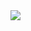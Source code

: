 <img src="https://upload.wikimedia.org/wikipedia/commons/thumb/2/2b/Seven_segment_display-animated.gif/478px-Seven_segment_display-animated.gif" />
